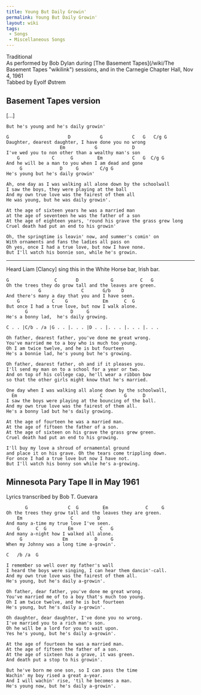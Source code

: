 ```yaml
---
title: Young But Daily Growin'
permalink: Young But Daily Growin'
layout: wiki
tags:
 - Songs
 - Miscellaneous Songs
---
```


Traditional  
As performed by Bob Dylan during [The Basement
Tapes](/wiki/The Basement Tapes "wikilink") sessions, and in the Carnegie
Chapter Hall, Nov 4, 1961  
Tabbed by Eyolf Østrem

<h2 class="songversion">
Basement Tapes version

</h2>
    [...]

    But he's young and he's daily growin'

    G                      D           G           C   G   C/g G
    Daughter, dearest daughter, I have done you no wrong
                        Em           G             D
    I've wed you to non other than a wealthy man's son
        G            C      G         Em           C   G  C/g G
    And he will be a man to you when I am dead and gone
         G              D     G        C/g G
    He's young but he's daily growin'

    Ah, one day as I was walking all alone down by the schoolwall
    I saw the boys, they were playing at the ball
    And my own true love was the fairest of them all
    He was young, but he was daily growin'.

    At the age of sixteen years he was a married man
    at the age of seventeen he was the father of a son
    At the age of eighteen years, 'round his grave the grass grew long
    Cruel death had put an end to his growin'

    Oh, the springtime is leavin' now, and summer's comin' on
    With ornaments and fans the ladies all pass on
    Oh yes, once I had a true love, but now I have none.
    But I'll watch his bonnie son, while he's growin.

* * * * *

Heard Liam [Clancy] sing this in the White Horse bar, Irish bar.

    G                 C       D            G          C   G
    Oh the trees they do grow tall and the leaves are green.
                G               C       G/b    D
    And there's many a day that you and I have seen.
        G            C    G             Em      C  G
    But once I had a true love, but now I walk alone.
           G                D     G
    He's a bonny lad,  he's daily growing.

    C . . |C/b . /a |G . . |. . . |D . . |. . . |. . . |. . .

    Oh father, dearest father, you've done me great wrong.
    You've married me to a boy who is much too young.
    Oh I am twice twelve, and he is but fourteen
    He's a bonnie lad, he's young but he's growing.

    Oh father, dearest father, oh and if it pleases you.
    I'll send my man on to a school for a year or two.
    And on top of his college cap, he'll wear a ribbon bow
    so that the other girls might know that he's married.

    One day when I was walking all alone down by the schoolwall,
      Em                               C        G      D
    I saw the boys were playing at the bouncing of the ball.
    And my own true love was the fairest of them all.
    He's a bonny lad but he's daily growing.

    At the age of fourteen he was a married man.
    At the age of fifteen the father of a son.
    At the age of sixteen on his grave the grass grew green.
    Cruel death had put an end to his growing.

    I'll buy my love a shroud of ornamental ground
    and place it on his grave. Oh the tears come trippling down.
    For once I had a true love but now I have not.
    But I'll watch his bonny son while he's a-growing.

<h2 class="songversion">
Minnesota Pary Tape II in May 1961

</h2>
Lyrics transcribed by Bob T. Guevara

           G               C  G         Em              C     G
    Oh the trees they grow tall and the leaves they are green.
        Em                  C         D
    And many a-time my true love I've seen.
        G      C  G        Em          C   G
    And many a-night how I walked all alone.
         G               Em          D     G
    When my Johnny was a long time a-growin'.

    C   /b /a  G

    I remember so well over my father's wall
    I heard the boys were singing, I can hear them dancin'-call.
    And my own true love was the fairest of them all.
    He's young, but he's daily a-growin'.

    Oh father, dear father, you've done me great wrong.
    You've married me of to a boy that's much too young.
    Oh I am twice twelve, and he is but fourteen
    He's young, but he's daily a-growin'.

    Oh daughter, dear daughter, I've done you no wrong.
    I've married you to a rich man's son.
    Oh he will be a lord for you to wait upon.
    Yes he's young, but he's daily a-growin'.

    At the age of fourteen he was a married man.
    At the age of fifteen the father of a son.
    At the age of sixteen has a grave, it was green.
    And death put a stop to his growin'.

    But he've born me one son, so I can pass the time
    Wachin' my boy rised a great a-year.
    And I will wachin' rise, 'til he becomes a man.
    He's young now, but he's daily a-growin'.
